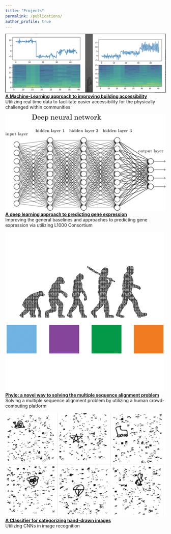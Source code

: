 ```yaml
---
title: "Projects"
permalink: /publications/
author_profile: true
---
```


![alt text](/files/accelerometer.png)
<b>[A Machine-Learning approach to improving building accessibility](http://kmualim.github.io/publications/2018-10-08-yhack)</b> <br>
Utilizing real time data to facilitate easier accessibility for the physically challenged within communities 

![alt text](/images/deepnn.png)<br>
<b>[A deep learning approach to predicting gene expression](http://kmualim.github.io/publications/2018-10-01-geneexpr)</b> <br>
Improving the general baselines and approaches to predicting gene expression via utilizing L1000 Consortium

![alt text](/images/phylo.png) <br>
<b>[Phylo: a novel way to solving the multiple sequence alignment problem](http://kmualim.github.io/publications/2018-11-28-phylo.md)</b><br>
Solving a multiple sequence alignment problem by utilizing a human crowd-computing platform

![alt text](/images/handdrawn.png)<br>
<b>[A Classifier for categorizing hand-drawn images](http://kmualim.github.io/publications/2018-09-01-classification)</b> <br>
Utilizing CNNs in image recognition
